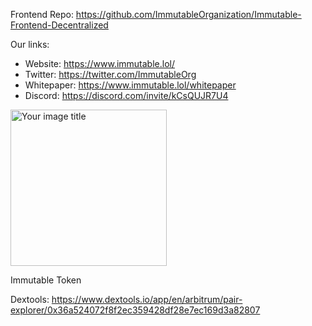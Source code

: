 Frontend Repo: https://github.com/ImmutableOrganization/Immutable-Frontend-Decentralized


Our links:
- Website: https://www.immutable.lol/
- Twitter: https://twitter.com/ImmutableOrg
- Whitepaper: https://www.immutable.lol/whitepaper
- Discord: https://discord.com/invite/kCsQUJR7U4


<img src="https://www.immutable.lol/token.png" alt="Your image title" width="250"/>

Immutable Token

Dextools: https://www.dextools.io/app/en/arbitrum/pair-explorer/0x36a524072f8f2ec359428df28e7ec169d3a82807
